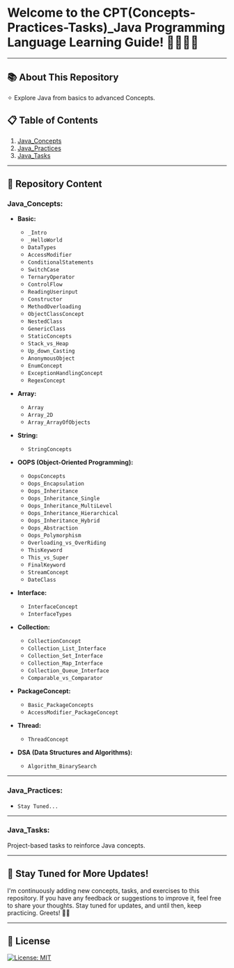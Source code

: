 # Welcome to the CPT(Concepts-Practices-Tasks)_Java Programming Language Learning Guide! 👨🏻‍💻🚀
---
## 📚 About This Repository
✧ Explore Java from basics to advanced Concepts. <br>

## 📋 Table of Contents
1. [Java_Concepts](#java_concepts)  
2. [Java_Practices](#java_practices)  
3. [Java_Tasks](#java_tasks)  
---
## 📖 Repository Content

### Java_Concepts:

- **Basic:**
   - `_Intro`
   - `_HelloWorld`
   - `DataTypes`
   - `AccessModifier`
   - `ConditionalStatements`
   - `SwitchCase`
   - `TernaryOperator`
   - `ControlFlow`
   - `ReadingUserinput`
   - `Constructor`
   - `MethodOverloading`
   - `ObjectClassConcept`
   - `NestedClass`
   - `GenericClass`
   - `StaticConcepts`
   - `Stack_vs_Heap`
   - `Up_down_Casting`
   - `AnonymousObject`
   - `EnumConcept`
   - `ExceptionHandlingConcept`
   - `RegexConcept`

- **Array:**
   - `Array`
   - `Array_2D`
   - `Array_ArrayOfObjects`

- **String:**
   - `StringConcepts`

- **OOPS (Object-Oriented Programming):**
   - `OopsConcepts`
   - `Oops_Encapsulation`
   - `Oops_Inheritance`
   - `Oops_Inheritance_Single`
   - `Oops_Inheritance_MultiLevel`
   - `Oops_Inheritance_Hierarchical`
   - `Oops_Inheritance_Hybrid`
   - `Oops_Abstraction`
   - `Oops_Polymorphism`
   - `Overloading_vs_OverRiding`
   - `ThisKeyword`
   - `This_vs_Super`
   - `FinalKeyword`
   - `StreamConcept`
   - `DateClass`

- **Interface:**
   - `InterfaceConcept`
   - `InterfaceTypes`

- **Collection:**
   - `CollectionConcept`
   - `Collection_List_Interface`
   - `Collection_Set_Interface`
   - `Collection_Map_Interface`
   - `Collection_Queue_Interface`
   - `Comparable_vs_Comparator`
 
- **PackageConcept:**
   - `Basic_PackageConcepts`
   - `AccessModifier_PackageConcept`

- **Thread:**
   - `ThreadConcept`

- **DSA (Data Structures and Algorithms):**
   - `Algorithm_BinarySearch`

---

### Java_Practices:
- `Stay Tuned...`

---

### Java_Tasks:
Project-based tasks to reinforce Java concepts.

---

## 📢 Stay Tuned for More Updates!

I'm continuously adding new concepts, tasks, and exercises to this repository. If you have any feedback or suggestions to improve it, feel free to share your thoughts. Stay tuned for updates, and until then, keep practicing. Greets! ✌🏻

---
## 📜 License
[![License: MIT](https://img.shields.io/badge/License-MIT-yellow.svg)](https://opensource.org/licenses/MIT)
